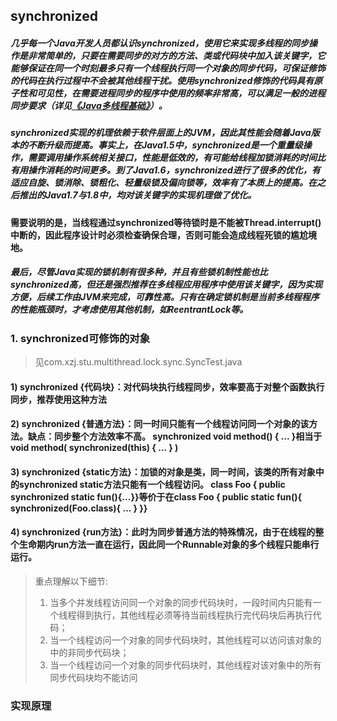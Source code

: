 ## synchronized

##### 几乎每一个Java开发人员都认识synchronized，使用它来实现多线程的同步操作是非常简单的，只要在需要同步的对方的方法、类或代码块中加入该关键字，它能够保证在同一个时刻最多只有一个线程执行同一个对象的同步代码，可保证修饰的代码在执行过程中不会被其他线程干扰。使用synchronized修饰的代码具有原子性和可见性，在需要进程同步的程序中使用的频率非常高，可以满足一般的进程同步要求（详见[《Java多线程基础》](http://www.cnblogs.com/hanganglin/articles/3517178.html)）。

##### synchronized实现的机理依赖于软件层面上的JVM，因此其性能会随着Java版本的不断升级而提高。事实上，在Java1.5中，synchronized是一个重量级操作，需要调用操作系统相关接口，性能是低效的，有可能给线程加锁消耗的时间比有用操作消耗的时间更多。到了Java1.6，synchronized进行了很多的优化，有适应自旋、锁消除、锁粗化、轻量级锁及偏向锁等，效率有了本质上的提高。在之后推出的Java1.7与1.8中，均对该关键字的实现机理做了优化。

#### 需要说明的是，当线程通过synchronized等待锁时是不能被Thread.interrupt()中断的，因此程序设计时必须检查确保合理，否则可能会造成线程死锁的尴尬境地。

##### 最后，尽管Java实现的锁机制有很多种，并且有些锁机制性能也比synchronized高，但还是强烈推荐在多线程应用程序中使用该关键字，因为实现方便，后续工作由JVM来完成，可靠性高。只有在确定锁机制是当前多线程程序的性能瓶颈时，才考虑使用其他机制，如ReentrantLock等。

### 1. synchronized可修饰的对象
> 见com.xzj.stu.multithread.lock.sync.SyncTest.java
#### 1) synchronized {代码块}：对代码块执行线程同步，效率要高于对整个函数执行同步，推荐使用这种方法
#### 2) synchronized {普通方法}：同一时间只能有一个线程访问同一个对象的该方法。缺点：同步整个方法效率不高。 synchronized void method() { ... }相当于void method( synchronized(this) { ... } )
#### 3) synchronized {static方法}：加锁的对象是类，同一时间，该类的所有对象中的synchronized static方法只能有一个线程访问。 class Foo { public synchronized static fun(){...}}等价于在class Foo { public static fun(){ synchronized(Foo.class){ ... } }}
#### 4) synchronized {run方法}：此时为同步普通方法的特殊情况，由于在线程的整个生命期内run方法一直在运行，因此同一个Runnable对象的多个线程只能串行运行。
> 重点理解以下细节:
> 1) 当多个并发线程访问同一个对象的同步代码块时，一段时间内只能有一个线程得到执行，其他线程必须等待当前线程执行完代码块后再执行代码；  
> 2) 当一个线程访问一个对象的同步代码块时，其他线程可以访问该对象的中的非同步代码块；  
> 3) 当一个线程访问一个对象的同步代码块时，其他线程对该对象中的所有同步代码块均不能访问


### 实现原理
